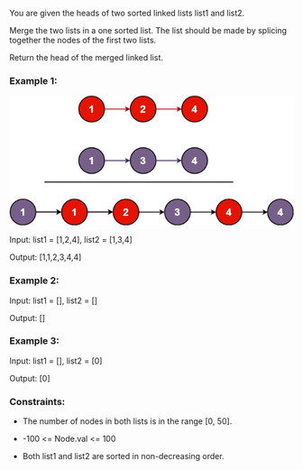 You are given the heads of two sorted linked lists list1 and list2.

Merge the two lists in a one sorted list. The list should be made by splicing together the nodes of the first two lists.

Return the head of the merged linked list.



### Example 1:

![img.png](img.png)

Input: list1 = [1,2,4], list2 = [1,3,4]

Output: [1,1,2,3,4,4]

### Example 2:

Input: list1 = [], list2 = []

Output: []

### Example 3:

Input: list1 = [], list2 = [0]

Output: [0]


### Constraints:

* The number of nodes in both lists is in the range [0, 50].

* -100 <= Node.val <= 100

* Both list1 and list2 are sorted in non-decreasing order.